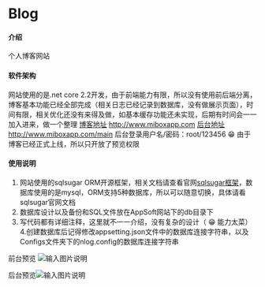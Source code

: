 # Blog

#### 介绍
个人博客网站

#### 软件架构
网站使用的是.net core 2.2开发，由于前端能力有限，所以没有使用前后端分离，博客基本功能已经全部完成（相关日志已经记录到数据库，没有做展示页面），时间有限，相关优化还没有来得及做，如基本缓存功能还未实现，后期有时间会一一加入进来，做一个整理
[博客地址](http://www.miboxapp.com) http://www.miboxapp.com
[后台地址](http://[输入链接说明](http://www.miboxapp.com/main)) http://www.miboxapp.com/main
后台登录用户名/密码：root/123456
 :grin: 由于博客已经正式上线，所以只开放了预览权限


#### 使用说明

1. 网站使用的sqlsugar ORM开源框架，相关文档请查看官网[sqlsugar框架](http://www.codeisbug.com/)，数据库使用的是mysql，ORM支持5种数据库，所以可以随意切换，具体请看sqlsugar官网文档
2. 数据库设计以及备份和SQL文件放在AppSoft网站下的db目录下
3. 写代码都有详细注释，这里就不一一介绍，没有复杂的设计（ :grin: 能力太菜）
4.创建数据库后记得修改appsetting.json文件中的数据库连接字符串，以及Configs文件夹下的nlog.config的数据库连接字符串

前台预览
![输入图片说明](https://images.gitee.com/uploads/images/2019/0122/094841_7b096768_967952.png "37℃空间-个人博客.png")

后台预览![输入图片说明](https://images.gitee.com/uploads/images/2019/0122/095015_2d0d64ad_967952.png "后台管理系统.png")

